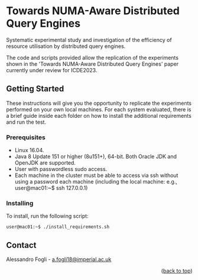 # Towards NUMA-Aware Distributed Query Engines
<a name="readme-top"></a>

Systematic experimental study and investigation of the efficiency of resource utilisation by distributed query engines. 

The code and scripts provided allow the replication of the experiments shown in the 'Towards NUMA-Aware Distributed Query Engines' paper currently under review for ICDE2023.

## Getting Started

These instructions will give you the opportunity to replicate the experiments performed on your own local machines.
For each system evaluated, there is a brief guide inside each folder on how to install the additional requirements and run the test.


### Prerequisites

* Linux 16.04.
* Java 8 Update 151 or higher (8u151+), 64-bit. Both Oracle JDK and OpenJDK are supported.
* User with passwordless sudo access.
* Each machine in the cluster must be able to access via ssh without using a password each machine (including the local machine: e.g., user@mac01:~$ ssh 127.0.0.1) 

### Installing

To install, run the following script:

    user@mac01:~$ ./install_requirements.sh


## Contact

Alessandro Fogli - a.fogli18@imperial.ac.uk

<p align="right">(<a href="#readme-top">back to top</a>)</p>